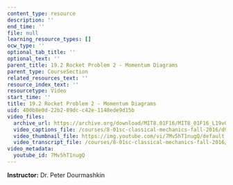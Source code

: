 ```yaml
---
content_type: resource
description: ''
end_time: ''
file: null
learning_resource_types: []
ocw_type: ''
optional_tab_title: ''
optional_text: ''
parent_title: 19.2 Rocket Problem 2 - Momentum Diagrams
parent_type: CourseSection
related_resources_text: ''
resource_index_text: ''
resourcetype: Video
start_time: ''
title: 19.2 Rocket Problem 2 - Momentum Diagrams
uid: 400b8e0d-22b2-89dc-c42e-1148ede9d15b
video_files:
  archive_url: https://archive.org/download/MIT8.01F16/MIT8_01F16_L19v02_360p.mp4
  video_captions_file: /courses/8-01sc-classical-mechanics-fall-2016/d9dc01f3f8765f91a97000f49a5a27ef_7Mv5hT1nugQ.vtt
  video_thumbnail_file: https://img.youtube.com/vi/7Mv5hT1nugQ/default.jpg
  video_transcript_file: /courses/8-01sc-classical-mechanics-fall-2016/ed7ec4696def006870a2b5d64b7c096f_7Mv5hT1nugQ.pdf
video_metadata:
  youtube_id: 7Mv5hT1nugQ
---
```


**Instructor:** Dr. Peter Dourmashkin